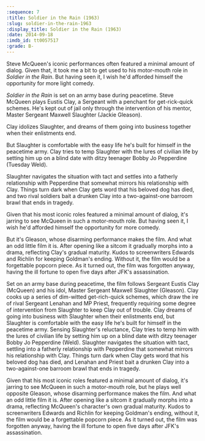 ```yaml
---
:sequence: 7
:title: Soldier in the Rain (1963)
:slug: soldier-in-the-rain-1963
:display_title: Soldier in the Rain (1963)
:date: 2014-09-18
:imdb_id: tt0057517
:grade: B-
---
```


Steve McQueen's iconic performances often featured a minimal amount of dialog. Given that, it took me a bit to get used to his motor-mouth role in _Soldier in the Rain_. But having seen it, I wish he'd afforded himself the opportunity for more light comedy. 

_Soldier in the Rain_ is set on an army base during peacetime. Steve McQueen plays Eustis Clay, a Sergeant with a penchant for get-rick-quick schemes. He's kept out of jail only through the intervention of his mentor, Master Sergeant Maxwell Slaughter (Jackie Gleason).

Clay idolizes Slaughter, and dreams of them going into business together when their enlistments end. 

But Slaughter is comfortable with the easy life he's built for himself in the peacetime army. Clay tries to temp Slaughter with the lures of civilian life by setting him up on a blind date with ditzy teenager Bobby Jo Pepperdine (Tuesday Weld). 

Slaughter navigates the situation with tact and settles into a fatherly relationship with Pepperdine that somewhat mirrors his relationship with Clay. Things turn dark when Clay gets word that his beloved dog has died, and two rival soldiers bait a drunken Clay into a two-against-one barroom brawl that ends in tragedy.

Given that his most iconic roles featured a minimal amount of dialog, it's jarring to see McQueen in such a motor-mouth role. But having seen it, I wish he'd afforded himself the opportunity for more comedy. 

But it's Gleason, whose disarming performance makes the film. And what an odd little film it is. After opening like a sitcom it gradually morphs into a drama, reflecting Clay's gradual maturity. Kudos to screenwriters Edwards and Richlin for keeping Goldman's ending. Without it, the film would be a forgettable popcorn piece. As it turned out, the film was forgotten anyway, having the ill fortune to open five days after JFK's assassination.

Set on an army base during peacetime, the film follows Sergeant Eustis Clay (McQueen) and his idol, Master Sergeant Maxwell Slaughter (Gleason). Clay cooks up a series of dim-witted get-rich-quick schemes, which draw the ire of rival Sergeant Lenahan and MP Priest, frequently requiring some degree of intervention from Slaughter to keep Clay out of trouble. Clay dreams of going into business with Slaughter when their enlistments end, but Slaughter is comfortable with the easy life he's built for himself in the peacetime army. Sensing Slaughter's reluctance, Clay tries to temp him with the lures of civilian life by setting him up on a blind date with ditzy teenager Bobby Jo Pepperdine (Weld). Slaughter navigates the situation with tact, settling into a fatherly relationship with Pepperdine that somewhat mirrors his relationship with Clay. Things turn dark when Clay gets word that his beloved dog has died, and Lenahan and Priest bait a drunken Clay into a two-against-one barroom brawl that ends in tragedy.

Given that his most iconic roles featured a minimal amount of dialog, it's jarring to see McQueen in such a motor-mouth role, but he plays well opposite Gleason, whose disarming performance makes the film. And what an odd little film it is. After opening like a sitcom it gradually morphs into a drama, reflecting McQueen's character's own gradual maturity. Kudos to screenwriters Edwards and Richlin for keeping Goldman's ending,  without it, the film would be a forgettable popcorn piece. As it turned out, the film was forgotten anyway, having the ill fortune to open five days after JFK's assassination.